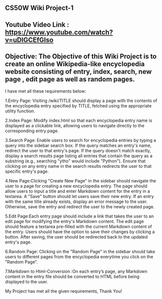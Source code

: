 CS50W Wiki Project-1
--------------------------------------------------------------------------------------

Youtube Video Link : https://www.youtube.com/watch?v=uDlGCEfGIso
-------------------------------------------------------------------------------

Objective: The Objective of this Wiki Project is to create an online Wikipedia-like encyclopedia website consisting of entry, index, search, new page , edit page as well as random pages.
-------------------------------------------------------------------------------------------------------------

I have met all these requirements below:

1.Entry Page: Visiting /wiki/TITLE should display a page with the contents of the encyclopedia entry specified by TITLE, fetched using the appropriate utility function.

2.Index Page: Modify index.html so that each encyclopedia entry name is displayed as a clickable link, allowing users to navigate directly to the corresponding entry page.

3.Search Page: Enable users to search for encyclopedia entries by typing a query into the sidebar search box.
If the query matches an entry's name, redirect the user to that entry's page.
If the query doesn't match exactly, display a search results page listing all entries that contain the query as a substring (e.g., searching "ytho" would include "Python").
Ensure that clicking on any entry name in the search results redirects the user to that specific entry's page.

4.New Page:Clicking "Create New Page" in the sidebar should navigate the user to a page for creating a new encyclopedia entry.
The page should allow users to input a title and enter Markdown content for the entry in a textarea.
A "Save" button should let users save their new entry.
If an entry with the same title already exists, display an error message to the user. Otherwise, save the entry and redirect the user to the newly created page.

5.Edit Page:Each entry page should include a link that takes the user to an edit page for modifying the entry's Markdown content.
The edit page should feature a textarea pre-filled with the current Markdown content of the entry.
Users should have the option to save their changes by clicking a button.
After saving, the user should be redirected back to the updated entry's page.

6.Random Page: Clicking on the "Random Page" in the sidebar should take users to different pages from the encyclopedia everytime you click on the "Random Page".

7.Markdown to Html-Conversion :On each entry’s page, any Markdown content in the entry file should be converted to HTML before being displayed to the user. 

My Project has met all the given requirements, Thank You!
